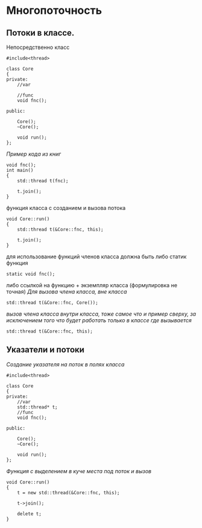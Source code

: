 # Многопоточность
## Потоки в классе.

Непосредственно класс
```
#include<thread>

class Core
{
private:
    //var

    //func
    void fnc();

public:

    Core();
    ~Core();

    void run();
};
```


*Пример кода из книг*
```
void fnc();
int main()
{
    std::thread t(fnc);

    t.join();
}
```

функция класса с созданием и вызова потока
```
void Core::run()
{
    std::thread t(&Core::fnc, this);

    t.join();
}
```


для использование функций членов класса
должна быть либо статик функция
```  
static void fnc();
```


либо ссылкой на функцию + экземпляр класса (формулировка не точная)
*Для вызова члена класса, вне класса*
```
std::thread t(&Core::fnc, Core());
```


*вызов члена класса внутри класса, тоже самое что и пример сверху, за исключением того что будет работать только в классе где вызывается*
```
std::thread t(&Core::fnc, this);
```


## Указатели и потоки

*Создание указателя на поток в полях класса*
```
#include<thread>

class Core
{
private:
    //var
    std::thread* t;
    //func
    void fnc();

public:

    Core();
    ~Core();

    void run();
};
```


*Функция с выделением в куче места под поток и вызов*
```
void Core::run()
{
    t = new std::thread(&Core::fnc, this);

    t->join();

    delete t;
}
```